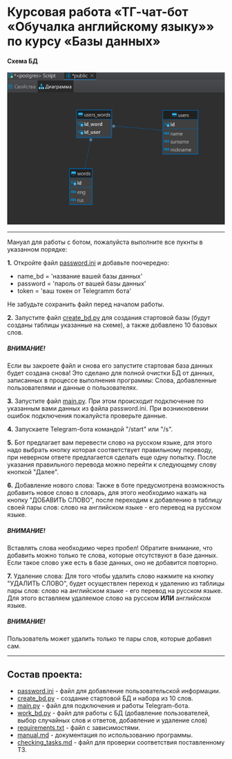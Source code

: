 # Курсовая работа «ТГ-чат-бот «Обучалка английскому языку»» по курсу «Базы данных»

#### Схема БД

![chematic_db.png](chematic_db.png)
___
Мануал для работы с ботом, пожалуйста выполните все пукнты в указанном порядке:

__1.__ Откройте файл [password.ini](password.ini) и добавьте поочередно:
- name_bd = 'название вашей базы данных'
- password = 'пароль от вашей базы данных'
- token = 'ваш токен от Telegramm бота'
 
 Не забудьте сохранить файл перед началом работы.

__2.__ Запустите файл [create_bd.py](create_bd.py) для создания стартовой базы (будут созданы таблицы указанные на схеме), а также добавлено 10 базовых слов.

##### ВНИМАНИЕ!
Если вы закроете файл и снова его запустите стартовая база данных будет создана снова! Это сделано для полной очистки БД от данных, записанных в процессе выполнения программы:
Слова, добавленные пользователями и данные о пользователях.

__3.__ Запустите файл [main.py](main.py). При этом происходит подключение по указанным вами данных из файла password.ini. При возникновении ошибок подключения пожалуйста проверьте данные.

__4.__ Запускаете Telegram-бота командой "/start" или "/s".

__5.__ Бот предлагает вам перевести слово на русском языке, для этого надо выбрать кнопку которая соответствует правильному переводу, при неверном ответе предлагается сделать еще одну попытку. После указания правильного перевода можно перейти к следующему слову кнопкой "Далее".

__6.__ Добавление нового слова:
Также в боте предусмотрена возможность добавить новое слово в словарь, для этого необходимо нажать на кнопку "ДОБАВИТЬ СЛОВО", после переходим к добавлению в таблицу своей пары слов: слово на английском языке - его перевод на русском языке. 

##### ВНИМАНИЕ!
Вставлять слова необходимо через пробел!
Обратите внимание, что добавить можно только те слова, которые отсутствуют в базе данных. Если такое слово уже есть в базе данных, оно не добавится повторно.

__7.__ Удаление слова:
Для того чтобы удалить слово нажмите на кнопку "УДАЛИТЬ СЛОВО", будет осуществлен переход к удалению из таблицы пары слов: слово на английском языке - его перевод на русском языке. Для этого вставляем удаляемое слово на русском __ИЛИ__ английском языке.

##### ВНИМАНИЕ!
Пользователь может удалить только те пары слов, которые добавил сам.
___
## Состав проекта:

- [password.ini](password.ini) - файл для добавление пользовательской информации.
- [create_bd.py](create_bd.py) - создание стартовой БД и набора из 10 слов.
- [main.py](main.py) - файл для подключения и работы Telegram-бота.
- [work_bd.py](work_bd.py) - файл для работы с БД (добавление пользователей, выбор случайных слов и ответов, добавление и удаление слов)
- [requirements.txt](requirements.txt) - файл с зависимостями.
- [manual.md](manual.md) - документация по использованию программы.
- [checking_tasks.md](checking_tasks.md) - файл для проверки соответствия поставленному ТЗ.
